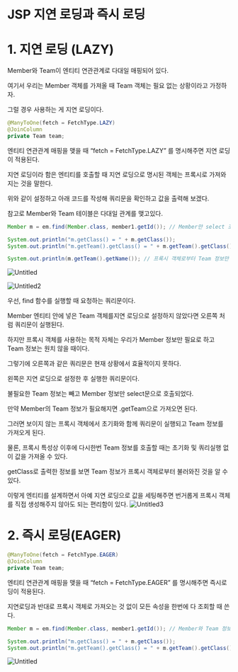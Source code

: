 # JSP 지연 로딩과 즉시 로딩

# 1. 지연 로딩 (LAZY)

Member와 Team이 엔티티 연관관계로 다대일 매핑되어 있다.

여기서 우리는 Member 객체를 가져올 때 Team 객체는 필요 없는 상황이라고 가정하자. 

그럴 경우 사용하는 게 지연 로딩이다.

```java
@ManyToOne(fetch = FetchType.LAZY)
@JoinColumn
private Team team;
```

엔티티 연관관계 매핑을 맺을 때 “fetch = FetchType.LAZY” 를 명시해주면 지연 로딩이 적용된다.

지연 로딩이라 함은 엔티티를 호출할 때 지연 로딩으로 명시된 객체는 프록시로 가져와 지는 것을 말한다.

위와 같이 설정하고 아래 코드를 작성해 쿼리문을 확인하고 값을 출력해 보겠다.

참고로 Member와 Team 테이블은 다대일 관계를 맺고있다.

```java
Member m = em.find(Member.class, member1.getId()); // Member만 select 조회

System.out.println("m.getClass() = " + m.getClass());
System.out.println("m.getTeam().getClass() = " + m.getTeam().getClass());

System.out.println(m.getTeam().getName()); // 프록시 객체로부터 Team 정보만 select 조회
```

![Untitled](https://user-images.githubusercontent.com/104713339/189481481-af079bb6-1746-4332-8fbb-962fe747a48c.png)


![Untitled2](https://user-images.githubusercontent.com/104713339/189481482-c6ce7cbe-ec86-4c9a-88a2-6d57c2d1ffbe.png)


우선, find 함수를 실행할 때 요청하는 쿼리문이다.

Member 엔티티 안에 넣은 Team 객체를지연 로딩으로 설정하지 않았다면 오른쪽 처럼 쿼리문이 실행된다.

하지만 프록시 객체를 사용하는 목적 자체는 우리가 Member 정보만 필요로 하고 Team 정보는 원치 않을 때이다.

그렇기에 오른쪽과 같은 쿼리문은 현재 상황에서 효율적이지 못하다.

왼쪽은 지연 로딩으로 설정한 후 실행한 쿼리문이다.

불필요한 Team 정보는 빼고 Member 정보만 select문으로 호출되었다.

만약 Member의 Team 정보가 필요해지면 .getTeam으로 가져오면 된다.

그러면 보이지 않는 프록시 객체에서 초기화와 함께 쿼리문이 실행되고 Team 정보를 가져오게 된다.

물론, 프록시 특성상 이후에 다시한번 Team 정보를 호출할 때는 초기화 및 쿼리실행 없이 값을 가져올 수 있다.

getClass로 출력한 정보를 보면 Team 정보가 프록시 객체로부터 불러와진 것을 알 수 있다.

이렇게 엔티티를 설계하면서 아예 지연 로딩으로 값을 세팅해주면 번거롭게 프록시 객체를 직접 생성해주지 않아도 되는 편리함이 있다.
![Untitled3](https://user-images.githubusercontent.com/104713339/189481485-eec50c8a-5c58-4c70-838d-c13194450f3e.png)

# 2. 즉시 로딩(EAGER)

```java
@ManyToOne(fetch = FetchType.EAGER)
@JoinColumn
private Team team;
```

엔티티 연관관계 매핑을 맺을 때 “fetch = FetchType.EAGER” 를 명시해주면 즉시로딩이 적용된다.

지연로딩과 반대로 프록시 객체로 가져오는 것 없이 모든 속성을 한번에 다 조회할 때 쓴다.

```java
Member m = em.find(Member.class, member1.getId()); // Member와 Team 정보 한번에 select 조회

System.out.println("m.getClass() = " + m.getClass());
System.out.println("m.getTeam().getClass() = " + m.getTeam().getClass());
```

![Untitled](https://user-images.githubusercontent.com/104713339/189481551-dc9a7fff-aa5c-46b7-962d-5ff169e54bd2.png)



